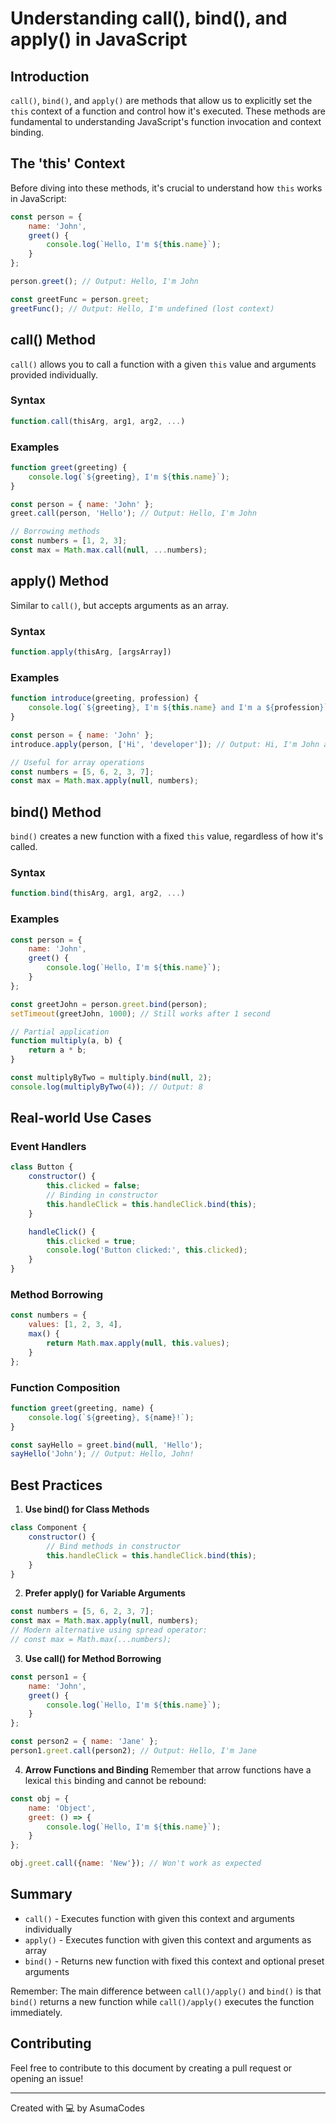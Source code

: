 # Understanding call(), bind(), and apply() in JavaScript

## Introduction
`call()`, `bind()`, and `apply()` are methods that allow us to explicitly set the `this` context of a function and control how it's executed. These methods are fundamental to understanding JavaScript's function invocation and context binding.

## The 'this' Context
Before diving into these methods, it's crucial to understand how `this` works in JavaScript:

```javascript
const person = {
    name: 'John',
    greet() {
        console.log(`Hello, I'm ${this.name}`);
    }
};

person.greet(); // Output: Hello, I'm John

const greetFunc = person.greet;
greetFunc(); // Output: Hello, I'm undefined (lost context)
```

## call() Method
`call()` allows you to call a function with a given `this` value and arguments provided individually.

### Syntax
```javascript
function.call(thisArg, arg1, arg2, ...)
```

### Examples
```javascript
function greet(greeting) {
    console.log(`${greeting}, I'm ${this.name}`);
}

const person = { name: 'John' };
greet.call(person, 'Hello'); // Output: Hello, I'm John

// Borrowing methods
const numbers = [1, 2, 3];
const max = Math.max.call(null, ...numbers);
```

## apply() Method
Similar to `call()`, but accepts arguments as an array.

### Syntax
```javascript
function.apply(thisArg, [argsArray])
```

### Examples
```javascript
function introduce(greeting, profession) {
    console.log(`${greeting}, I'm ${this.name} and I'm a ${profession}`);
}

const person = { name: 'John' };
introduce.apply(person, ['Hi', 'developer']); // Output: Hi, I'm John and I'm a developer

// Useful for array operations
const numbers = [5, 6, 2, 3, 7];
const max = Math.max.apply(null, numbers);
```

## bind() Method
`bind()` creates a new function with a fixed `this` value, regardless of how it's called.

### Syntax
```javascript
function.bind(thisArg, arg1, arg2, ...)
```

### Examples
```javascript
const person = {
    name: 'John',
    greet() {
        console.log(`Hello, I'm ${this.name}`);
    }
};

const greetJohn = person.greet.bind(person);
setTimeout(greetJohn, 1000); // Still works after 1 second

// Partial application
function multiply(a, b) {
    return a * b;
}

const multiplyByTwo = multiply.bind(null, 2);
console.log(multiplyByTwo(4)); // Output: 8
```

## Real-world Use Cases

### Event Handlers
```javascript
class Button {
    constructor() {
        this.clicked = false;
        // Binding in constructor
        this.handleClick = this.handleClick.bind(this);
    }

    handleClick() {
        this.clicked = true;
        console.log('Button clicked:', this.clicked);
    }
}
```

### Method Borrowing
```javascript
const numbers = {
    values: [1, 2, 3, 4],
    max() {
        return Math.max.apply(null, this.values);
    }
};
```

### Function Composition
```javascript
function greet(greeting, name) {
    console.log(`${greeting}, ${name}!`);
}

const sayHello = greet.bind(null, 'Hello');
sayHello('John'); // Output: Hello, John!
```

## Best Practices

1. **Use bind() for Class Methods**
```javascript
class Component {
    constructor() {
        // Bind methods in constructor
        this.handleClick = this.handleClick.bind(this);
    }
}
```

2. **Prefer apply() for Variable Arguments**
```javascript
const numbers = [5, 6, 2, 3, 7];
const max = Math.max.apply(null, numbers);
// Modern alternative using spread operator:
// const max = Math.max(...numbers);
```

3. **Use call() for Method Borrowing**
```javascript
const person1 = {
    name: 'John',
    greet() {
        console.log(`Hello, I'm ${this.name}`);
    }
};

const person2 = { name: 'Jane' };
person1.greet.call(person2); // Output: Hello, I'm Jane
```

4. **Arrow Functions and Binding**
Remember that arrow functions have a lexical `this` binding and cannot be rebound:
```javascript
const obj = {
    name: 'Object',
    greet: () => {
        console.log(`Hello, I'm ${this.name}`);
    }
};

obj.greet.call({name: 'New'}); // Won't work as expected
```

## Summary
- `call()` - Executes function with given this context and arguments individually
- `apply()` - Executes function with given this context and arguments as array
- `bind()` - Returns new function with fixed this context and optional preset arguments

Remember: The main difference between `call()/apply()` and `bind()` is that `bind()` returns a new function while `call()/apply()` executes the function immediately.

## Contributing
Feel free to contribute to this document by creating a pull request or opening an issue!

---
Created with 💻 by AsumaCodes
